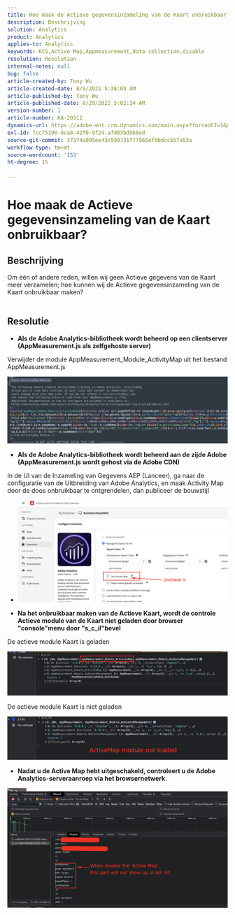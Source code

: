 ```yaml
---
title: Hoe maak de Actieve gegevensinzameling van de Kaart onbruikbaar?
description: Beschrijving
solution: Analytics
product: Analytics
applies-to: Analytics
keywords: KCS,Active Map,Appmeasurement,data collection,disable
resolution: Resolution
internal-notes: null
bug: false
article-created-by: Tony Wu
article-created-date: 8/9/2022 5:38:04 AM
article-published-by: Tony Wu
article-published-date: 8/29/2022 5:02:34 AM
version-number: 1
article-number: KA-20312
dynamics-url: https://adobe-ent.crm.dynamics.com/main.aspx?forceUCI=1&pagetype=entityrecord&etn=knowledgearticle&id=6c2a8469-a517-ed11-b83e-002248086a73
exl-id: 7cc75190-0ca8-42f0-9f24-afd03bd9b8ed
source-git-commit: 37374a005ee43c999731f77965ef0bdcc657a53a
workflow-type: tm+mt
source-wordcount: '153'
ht-degree: 1%

---
```


# Hoe maak de Actieve gegevensinzameling van de Kaart onbruikbaar?

## Beschrijving

Om één of andere reden, willen wij geen Actieve gegevens van de Kaart meer verzamelen; hoe kunnen wij de Actieve gegevensinzameling van de Kaart onbruikbaar maken?
<br> 

## Resolutie


- <b>Als de Adobe Analytics-bibliotheek wordt beheerd op een clientserver (AppMeasurement.js als zelfgehoste server)</b>


Verwijder de module AppMeasurement_Module_ActivityMap uit het bestand AppMeasurement.js

![](assets/afbc7944-b517-ed11-b83e-002248086a73.png)



- <b>Als de Adobe Analytics-bibliotheek wordt beheerd aan de zijde Adobe (AppMeasurement.js wordt gehost via de Adobe CDN)</b>


In de UI van de Inzameling van Gegevens AEP (Lanceer), ga naar de configuratie van de Uitbreiding van Adobe Analytics, en maak Activity Map door de doos onbruikbaar te ontgrendelen, dan publiceer de bouwstijl

- ![](assets/7ccff702-a717-ed11-b83e-002248086a73.png)




























- <b>Na het onbruikbaar maken van de Actieve Kaart, wordt de controle Actieve module van de Kaart niet geladen door browser &quot;console&quot;menu door &quot;s_c_il&quot;bevel</b>


De actieve module Kaart is geladen

![](assets/fae3dc70-b317-ed11-b83e-002248086a73.png)

De actieve module Kaart is niet geladen

![](assets/27e433af-b317-ed11-b83e-002248086a73.png)

- <b>Nadat u de Active Map hebt uitgeschakeld, controleert u de Adobe Analytics-serveraanroep via het browsernetwerk</b>.


![](assets/7f84b7dc-3f27-ed11-9db1-00224808679b.png)
